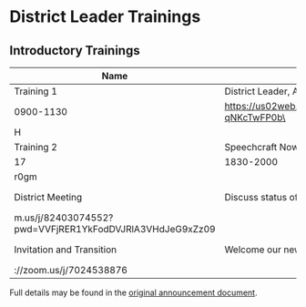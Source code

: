 # District Leader Trainings

## Introductory Trainings

|Name|Description|Date|Time|Zoom Link|
|----|-----------|----|----|---------|
|Training 1|District Leader, Area Director, and Division Director Training|2022-06-11|\
0900-1130|https://us02web.zoom.us/meeting/register/tZIudO6tqTMjGdD6QBwkFvx1-qNKcTwFP0b\
H|
|Training 2|Speechcraft Now and MeetUp - Let's build every club to 20 members|2022-06-\
17|1830-2000|https://us02web.zoom.us/meeting/register/tZ0vcuGpqD4qHNPMWlNODAKiq1xyJqKU\
r0gm|
|District Meeting|Discuss status of Divisions|2022-06-18|0800-0900|https://us02web.zoo\
m.us/j/82403074552?pwd=VVFjRER1YkFodDVJRlA3VHdJeG9xZz09|
|Invitation and Transition|Welcome our new District Leaders|2022-06-18|0900-1000|https\
://zoom.us/j/7024538876|

Full details may be found in the [original announcement document](introductoryDistrictLeaderTrainings.pdf).
